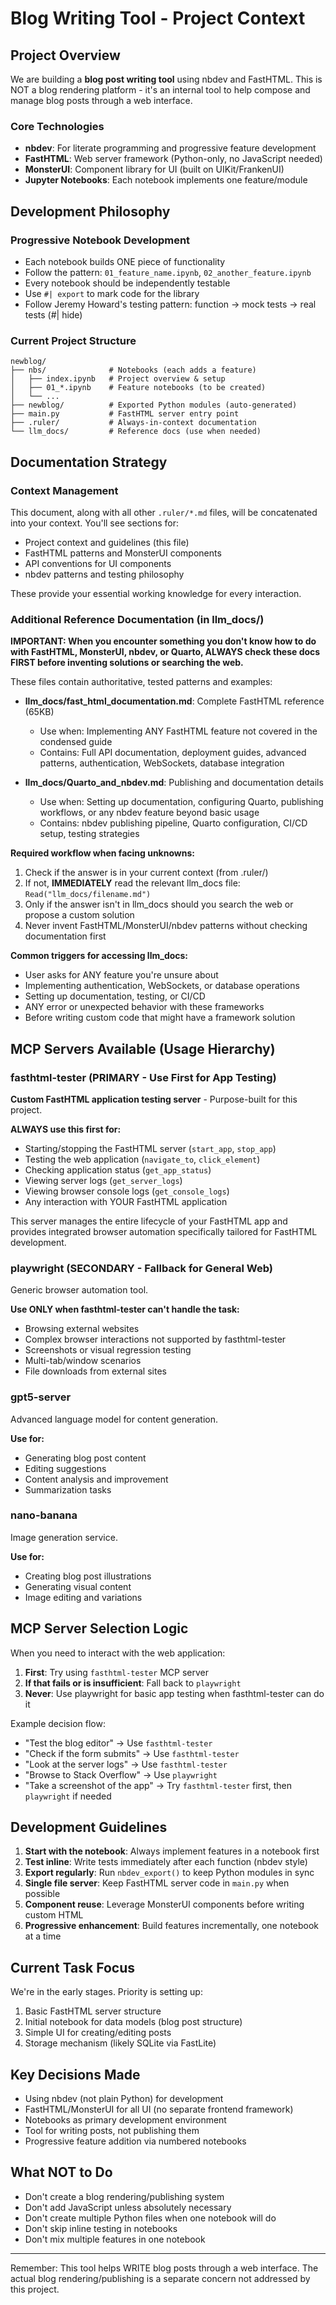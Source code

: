 # Blog Writing Tool - Project Context

## Project Overview
We are building a **blog post writing tool** using nbdev and FastHTML. This is NOT a blog rendering platform - it's an internal tool to help compose and manage blog posts through a web interface.

### Core Technologies
- **nbdev**: For literate programming and progressive feature development
- **FastHTML**: Web server framework (Python-only, no JavaScript needed)
- **MonsterUI**: Component library for UI (built on UIKit/FrankenUI)
- **Jupyter Notebooks**: Each notebook implements one feature/module

## Development Philosophy

### Progressive Notebook Development
- Each notebook builds ONE piece of functionality
- Follow the pattern: `01_feature_name.ipynb`, `02_another_feature.ipynb`
- Every notebook should be independently testable
- Use `#| export` to mark code for the library
- Follow Jeremy Howard's testing pattern: function → mock tests → real tests (#| hide)

### Current Project Structure
```
newblog/
├── nbs/              # Notebooks (each adds a feature)
│   ├── index.ipynb   # Project overview & setup
│   ├── 01_*.ipynb    # Feature notebooks (to be created)
│   └── ...
├── newblog/          # Exported Python modules (auto-generated)
├── main.py           # FastHTML server entry point
├── .ruler/           # Always-in-context documentation
└── llm_docs/         # Reference docs (use when needed)
```

## Documentation Strategy

### Context Management
This document, along with all other `.ruler/*.md` files, will be concatenated into your context. You'll see sections for:
- Project context and guidelines (this file)
- FastHTML patterns and MonsterUI components
- API conventions for UI components
- nbdev patterns and testing philosophy

These provide your essential working knowledge for every interaction.

### Additional Reference Documentation (in llm_docs/)

**IMPORTANT: When you encounter something you don't know how to do with FastHTML, MonsterUI, nbdev, or Quarto, ALWAYS check these docs FIRST before inventing solutions or searching the web.**

These files contain authoritative, tested patterns and examples:

- **llm_docs/fast_html_documentation.md**: Complete FastHTML reference (65KB)
  - Use when: Implementing ANY FastHTML feature not covered in the condensed guide
  - Contains: Full API documentation, deployment guides, advanced patterns, authentication, WebSockets, database integration

- **llm_docs/Quarto_and_nbdev.md**: Publishing and documentation details
  - Use when: Setting up documentation, configuring Quarto, publishing workflows, or any nbdev feature beyond basic usage
  - Contains: nbdev publishing pipeline, Quarto configuration, CI/CD setup, testing strategies

**Required workflow when facing unknowns:**
1. Check if the answer is in your current context (from .ruler/)
2. If not, **IMMEDIATELY** read the relevant llm_docs file: `Read("llm_docs/filename.md")`
3. Only if the answer isn't in llm_docs should you search the web or propose a custom solution
4. Never invent FastHTML/MonsterUI/nbdev patterns without checking documentation first

**Common triggers for accessing llm_docs:**
- User asks for ANY feature you're unsure about
- Implementing authentication, WebSockets, or database operations
- Setting up documentation, testing, or CI/CD
- ANY error or unexpected behavior with these frameworks
- Before writing custom code that might have a framework solution

## MCP Servers Available (Usage Hierarchy)

### fasthtml-tester (PRIMARY - Use First for App Testing)
**Custom FastHTML application testing server** - Purpose-built for this project.

**ALWAYS use this first for:**
- Starting/stopping the FastHTML server (`start_app`, `stop_app`)
- Testing the web application (`navigate_to`, `click_element`)
- Checking application status (`get_app_status`)
- Viewing server logs (`get_server_logs`)
- Viewing browser console logs (`get_console_logs`)
- Any interaction with YOUR FastHTML application

This server manages the entire lifecycle of your FastHTML app and provides integrated browser automation specifically tailored for FastHTML development.

### playwright (SECONDARY - Fallback for General Web)
Generic browser automation tool.

**Use ONLY when fasthtml-tester can't handle the task:**
- Browsing external websites
- Complex browser interactions not supported by fasthtml-tester
- Screenshots or visual regression testing
- Multi-tab/window scenarios
- File downloads from external sites

### gpt5-server  
Advanced language model for content generation.

**Use for:**
- Generating blog post content
- Editing suggestions
- Content analysis and improvement
- Summarization tasks

### nano-banana
Image generation service.

**Use for:**
- Creating blog post illustrations
- Generating visual content
- Image editing and variations

## MCP Server Selection Logic

When you need to interact with the web application:
1. **First**: Try using `fasthtml-tester` MCP server
2. **If that fails or is insufficient**: Fall back to `playwright`
3. **Never**: Use playwright for basic app testing when fasthtml-tester can do it

Example decision flow:
- "Test the blog editor" → Use `fasthtml-tester`
- "Check if the form submits" → Use `fasthtml-tester`
- "Look at the server logs" → Use `fasthtml-tester`
- "Browse to Stack Overflow" → Use `playwright`
- "Take a screenshot of the app" → Try `fasthtml-tester` first, then `playwright` if needed

## Development Guidelines

1. **Start with the notebook**: Always implement features in a notebook first
2. **Test inline**: Write tests immediately after each function (nbdev style)
3. **Export regularly**: Run `nbdev_export()` to keep Python modules in sync
4. **Single file server**: Keep FastHTML server code in `main.py` when possible
5. **Component reuse**: Leverage MonsterUI components before writing custom HTML
6. **Progressive enhancement**: Build features incrementally, one notebook at a time

## Current Task Focus
We're in the early stages. Priority is setting up:
1. Basic FastHTML server structure
2. Initial notebook for data models (blog post structure)
3. Simple UI for creating/editing posts
4. Storage mechanism (likely SQLite via FastLite)

## Key Decisions Made
- Using nbdev (not plain Python) for development
- FastHTML/MonsterUI for all UI (no separate frontend framework)
- Notebooks as primary development environment
- Tool for writing posts, not publishing them
- Progressive feature addition via numbered notebooks

## What NOT to Do
- Don't create a blog rendering/publishing system
- Don't add JavaScript unless absolutely necessary
- Don't create multiple Python files when one notebook will do
- Don't skip inline testing in notebooks
- Don't mix multiple features in one notebook

---

Remember: This tool helps WRITE blog posts through a web interface. The actual blog rendering/publishing is a separate concern not addressed by this project.